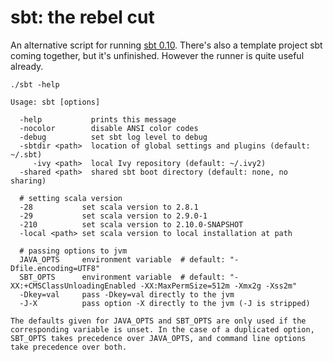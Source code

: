 sbt: the rebel cut
==================

An alternative script for running [sbt 0.10](https://github.com/harrah/xsbt).
There's also a template project sbt coming together, but it's unfinished.
However the runner is quite useful already.

    ./sbt -help

    Usage: sbt [options]

      -help           prints this message
      -nocolor        disable ANSI color codes
      -debug          set sbt log level to debug
      -sbtdir <path>  location of global settings and plugins (default: ~/.sbt)
         -ivy <path>  local Ivy repository (default: ~/.ivy2)
      -shared <path>  shared sbt boot directory (default: none, no sharing)

      # setting scala version
      -28           set scala version to 2.8.1
      -29           set scala version to 2.9.0-1
      -210          set scala version to 2.10.0-SNAPSHOT
      -local <path> set scala version to local installation at path

      # passing options to jvm
      JAVA_OPTS     environment variable  # default: "-Dfile.encoding=UTF8"
      SBT_OPTS      environment variable  # default: "-XX:+CMSClassUnloadingEnabled -XX:MaxPermSize=512m -Xmx2g -Xss2m"
      -Dkey=val     pass -Dkey=val directly to the jvm
      -J-X          pass option -X directly to the jvm (-J is stripped)

    The defaults given for JAVA_OPTS and SBT_OPTS are only used if the
    corresponding variable is unset. In the case of a duplicated option,
    SBT_OPTS takes precedence over JAVA_OPTS, and command line options
    take precedence over both.

